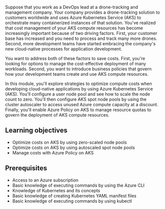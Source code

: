Suppose that you work as a DevOps lead at a drone-tracking and management company. Your company provides a drone-tracking solution to customers worldwide and uses Azure Kubernetes Service (AKS) to orchestrate many containerized instances of that solution. You've realized that cost management of your AKS compute resources has become increasingly important because of two driving factors. First, your customer base has increased and you need to process and track many more drones. Second, more development teams have started embracing the company's new cloud-native processes for application development.

You want to address both of these factors to save costs. First, you're looking for options to manage the cost-effective deployment of many workloads. Second, you want to introduce business policies that govern how your development teams create and use AKS compute resources.

In this module, you'll explore strategies to optimize compute costs when developing cloud-native applications by using Azure Kubernetes Service (AKS). You'll configure a user node pool and see how to scale the node count to zero. You'll then configure AKS spot node pools by using the cluster autoscaler to access unused Azure compute capacity at a discount. Finally, you'll enable Azure Policy on AKS to manage resource quotas to govern the deployment of AKS compute resources.

## Learning objectives

- Optimize costs on AKS by using zero-scaled node pools
- Optimize costs on AKS by using autoscaled spot node pools
- Manage costs with Azure Policy on AKS

## Prerequisites

- Access to an Azure subscription
- Basic knowledge of executing commands by using the Azure CLI
- Knowledge of Kubernetes and its concepts
- Basic knowledge of creating Kubernetes YAML manifest files
- Basic knowledge of executing commands by using kubectl